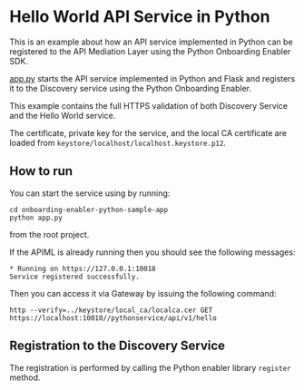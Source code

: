 # Hello World API Service in Python

This is an example about how an API service implemented in Python can be registered to the API Mediation Layer using the Python Onboarding Enabler SDK. 


 [app.py](app.py) starts the API service implemented in Python and Flask and registers it to the Discovery service using the Python Onboarding Enabler.

 This example contains the full HTTPS validation of both Discovery Service and the Hello World service.

 The certificate, private key for the service, and the local CA certificate are loaded from `keystore/localhost/localhost.keystore.p12`.
 
 ## How to run

You can start the service using by running:

 ```shell
 cd onboarding-enabler-python-sample-app
 python app.py
 ```
 
 from the root project.

If the APIML is already running then you should see the following messages:

    * Running on https://127.0.0.1:10018
    Service registered successfully.

Then you can access it via Gateway by issuing the following command:

    http --verify=../keystore/local_ca/localca.cer GET https://localhost:10010//pythonservice/api/v1/hello

## Registration to the Discovery Service

The registration is performed by calling the Python enabler library `register` method.

